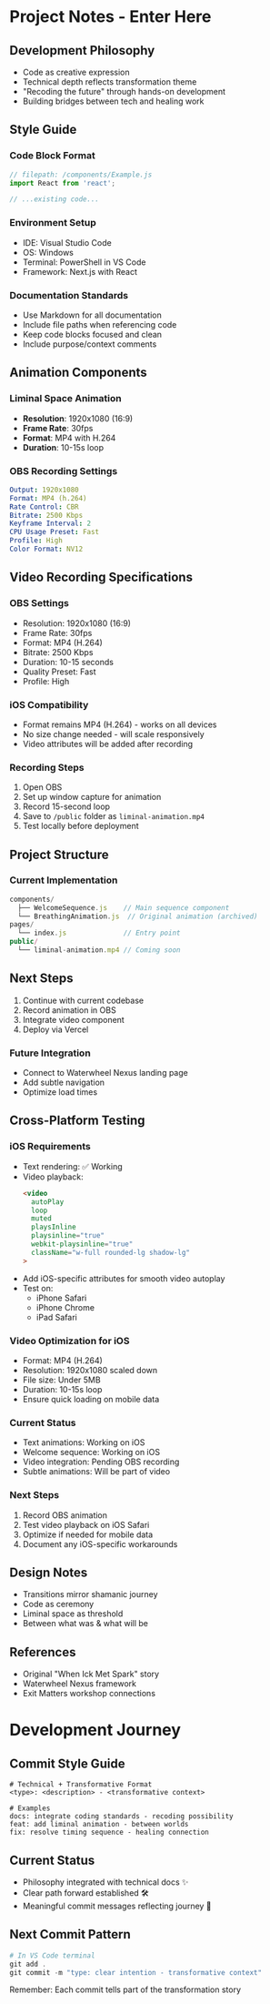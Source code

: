 # Project Notes - Enter Here

## Development Philosophy
- Code as creative expression
- Technical depth reflects transformation theme
- "Recoding the future" through hands-on development
- Building bridges between tech and healing work

## Style Guide
### Code Block Format
```javascript
// filepath: /components/Example.js
import React from 'react';

// ...existing code...
```

### Environment Setup
- IDE: Visual Studio Code
- OS: Windows
- Terminal: PowerShell in VS Code
- Framework: Next.js with React

### Documentation Standards
- Use Markdown for all documentation
- Include file paths when referencing code
- Keep code blocks focused and clean
- Include purpose/context comments

## Animation Components

### Liminal Space Animation
- **Resolution**: 1920x1080 (16:9)
- **Frame Rate**: 30fps
- **Format**: MP4 with H.264
- **Duration**: 10-15s loop

### OBS Recording Settings
```yaml
Output: 1920x1080
Format: MP4 (h.264)
Rate Control: CBR
Bitrate: 2500 Kbps
Keyframe Interval: 2
CPU Usage Preset: Fast
Profile: High
Color Format: NV12
```

## Video Recording Specifications

### OBS Settings
- Resolution: 1920x1080 (16:9)
- Frame Rate: 30fps
- Format: MP4 (H.264)
- Bitrate: 2500 Kbps
- Duration: 10-15 seconds
- Quality Preset: Fast
- Profile: High

### iOS Compatibility
- Format remains MP4 (H.264) - works on all devices
- No size change needed - will scale responsively
- Video attributes will be added after recording

### Recording Steps
1. Open OBS
2. Set up window capture for animation
3. Record 15-second loop
4. Save to `/public` folder as `liminal-animation.mp4`
5. Test locally before deployment

## Project Structure

### Current Implementation
```javascript
components/
  ├── WelcomeSequence.js    // Main sequence component
  └── BreathingAnimation.js  // Original animation (archived)
pages/
  └── index.js              // Entry point
public/
  └── liminal-animation.mp4 // Coming soon
```

## Next Steps
1. Continue with current codebase
2. Record animation in OBS
3. Integrate video component
4. Deploy via Vercel

### Future Integration
- Connect to Waterwheel Nexus landing page
- Add subtle navigation
- Optimize load times

## Cross-Platform Testing

### iOS Requirements
- Text rendering: ✅ Working
- Video playback:
  ```html
  <video 
    autoPlay 
    loop 
    muted 
    playsInline
    playsinline="true"
    webkit-playsinline="true"
    className="w-full rounded-lg shadow-lg"
  >
  ```
- Add iOS-specific attributes for smooth video autoplay
- Test on:
  - iPhone Safari
  - iPhone Chrome
  - iPad Safari

### Video Optimization for iOS
- Format: MP4 (H.264)
- Resolution: 1920x1080 scaled down
- File size: Under 5MB
- Duration: 10-15s loop
- Ensure quick loading on mobile data

### Current Status
- Text animations: Working on iOS
- Welcome sequence: Working on iOS
- Video integration: Pending OBS recording
- Subtle animations: Will be part of video

### Next Steps
1. Record OBS animation
2. Test video playback on iOS Safari
3. Optimize if needed for mobile data
4. Document any iOS-specific workarounds

## Design Notes
- Transitions mirror shamanic journey
- Code as ceremony
- Liminal space as threshold
- Between what was & what will be

## References
- Original "When Ick Met Spark" story
- Waterwheel Nexus framework
- Exit Matters workshop connections

# Development Journey

## Commit Style Guide
```git
# Technical + Transformative Format
<type>: <description> - <transformative context>

# Examples
docs: integrate coding standards - recoding possibility
feat: add liminal animation - between worlds
fix: resolve timing sequence - healing connection
```

## Current Status
- Philosophy integrated with technical docs ✨
- Clear path forward established 🛠️
- Meaningful commit messages reflecting journey 🌟

## Next Commit Pattern
```powershell
# In VS Code terminal
git add .
git commit -m "type: clear intention - transformative context"
```

Remember: Each commit tells part of the transformation story